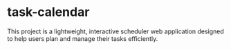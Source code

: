 # task-calendar
This project is a lightweight, interactive scheduler web application designed to help users plan and manage their tasks efficiently.
